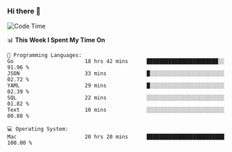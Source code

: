 ### Hi there 👋

<!--
**CrazyCollin/crazycollin** is a ✨ _special_ ✨ repository because its `README.md` (this file) appears on your GitHub profile.

Here are some ideas to get you started:

- 🔭 I’m currently working on ...
- 🌱 I’m currently learning ...
- 👯 I’m looking to collaborate on ...
- 🤔 I’m looking for help with ...
- 💬 Ask me about ...
- 📫 How to reach me: ...
- 😄 Pronouns: ...
- ⚡ Fun fact: ...
-->

<!--START_SECTION:waka-->
![Code Time](http://img.shields.io/badge/Code%20Time-3%2C328%20hrs%2014%20mins-blue)

📊 **This Week I Spent My Time On** 

```text
💬 Programming Languages: 
Go                       18 hrs 42 mins      ███████████████████████░░   91.96 % 
JSON                     33 mins             █░░░░░░░░░░░░░░░░░░░░░░░░   02.72 % 
YAML                     29 mins             █░░░░░░░░░░░░░░░░░░░░░░░░   02.39 % 
SQL                      22 mins             ░░░░░░░░░░░░░░░░░░░░░░░░░   01.82 % 
Text                     10 mins             ░░░░░░░░░░░░░░░░░░░░░░░░░   00.88 % 

💻 Operating System: 
Mac                      20 hrs 20 mins      █████████████████████████   100.00 % 
```


<!--END_SECTION:waka-->
